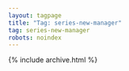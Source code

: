 ```yaml
---
layout: tagpage
title: "Tag: series-new-manager"
tag: series-new-manager
robots: noindex
---
```

{% include archive.html %}